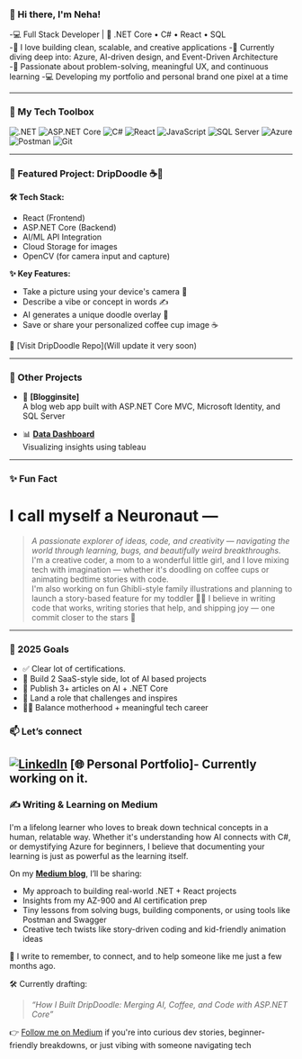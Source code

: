 ### 👋 Hi there, I'm Neha!

-💻 Full Stack Developer | 💙 .NET Core • C# • React • SQL  
-🚀 I love building clean, scalable, and creative applications
-🌱 Currently diving deep into: Azure, AI-driven design, and Event-Driven Architecture  
-🧠 Passionate about problem-solving, meaningful UX, and continuous learning
-💻 Developing my portfolio and personal brand one pixel at a time

---

### 🔧 My Tech Toolbox

![.NET](https://img.shields.io/badge/-.NET-512BD4?logo=dotnet&logoColor=white&style=flat)
![ASP.NET Core](https://img.shields.io/badge/-ASP.NET_Core-512BD4?logo=dotnet&logoColor=white&style=flat)
![C#](https://img.shields.io/badge/-CSharp-239120?logo=c-sharp&logoColor=white&style=flat)
![React](https://img.shields.io/badge/-React-61DAFB?logo=react&logoColor=black&style=flat)
![JavaScript](https://img.shields.io/badge/-JavaScript-F7DF1E?logo=javascript&logoColor=black&style=flat)
![SQL Server](https://img.shields.io/badge/-SQL_Server-CC2927?logo=microsoft-sql-server&logoColor=white&style=flat)
![Azure](https://img.shields.io/badge/-Azure-0078D4?logo=azure-devops&logoColor=white&style=flat)
![Postman](https://img.shields.io/badge/-Postman-FF6C37?logo=postman&logoColor=white&style=flat)
![Git](https://img.shields.io/badge/-Git-F05032?logo=git&logoColor=white&style=flat)

---

### 🌟 Featured Project: DripDoodle ☕🎨

**🛠️ Tech Stack:**
- React (Frontend)
- ASP.NET Core (Backend)
- AI/ML API Integration
- Cloud Storage for images
- OpenCV (for camera input and capture)

**✨ Key Features:**
- Take a picture using your device's camera 📸  
- Describe a vibe or concept in words ✍️  
- AI generates a unique doodle overlay 🎨  
- Save or share your personalized coffee cup image ☕

🔗 [Visit DripDoodle Repo](Will update it very soon)

---

### 📌 Other Projects

- 📝 **[Blogginsite]**  
  A blog web app built with ASP.NET Core MVC, Microsoft Identity, and SQL Server

- 📊 **[Data Dashboard]([https://public.tableau.com/app/profile/neha.yadagiri/vizzes])**  
  Visualizing insights using tableau

---

### ✨ Fun Fact
# I call myself a **Neuronaut** —  
> *A passionate explorer of ideas, code, and creativity — navigating the world through learning, bugs, and beautifully weird breakthroughs.*
I'm a creative coder, a mom to a wonderful little girl, and I love mixing tech with imagination — whether it's doodling on coffee cups or animating bedtime stories with code.  
I'm also working on fun Ghibli-style family illustrations and planning to launch a story-based feature for my toddler 🎨✨
I believe in writing code that works, writing stories that help, and shipping joy — one commit closer to the stars 🚀
---

### 🎯 2025 Goals

- ✅ Clear lot of certifications.  
- 🚀 Build 2 SaaS-style side, lot of AI based projects  
- 🧠 Publish 3+ articles on AI + .NET Core  
- 💼 Land a role that challenges and inspires  
- 👩‍👧 Balance motherhood + meaningful tech career  

### 📫 Let’s connect
[![LinkedIn](https://img.shields.io/badge/-LinkedIn-blue?logo=linkedin&style=flat)](https://www.linkedin.com/in/nehary/)
[🌐 Personal Portfolio]- Currently working on it.
---

### ✍️ Writing & Learning on Medium

I'm a lifelong learner who loves to break down technical concepts in a human, relatable way. Whether it's understanding how AI connects with C#, or demystifying Azure for beginners, I believe that documenting your learning is just as powerful as the learning itself.

On my [**Medium blog**]((https://medium.com/@nehary24)), I’ll be sharing:
- My approach to building real-world .NET + React projects
- Insights from my AZ-900 and AI certification prep
- Tiny lessons from solving bugs, building components, or using tools like Postman and Swagger
- Creative tech twists like story-driven coding and kid-friendly animation ideas

🌱 I write to remember, to connect, and to help someone like me just a few months ago.

🛠️ Currently drafting:  
> *“How I Built DripDoodle: Merging AI, Coffee, and Code with ASP.NET Core”*

👉 [Follow me on Medium](https://medium.com/@nehary24) if you're into curious dev stories, beginner-friendly breakdowns, or just vibing with someone navigating tech  






